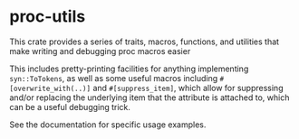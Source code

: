 # proc-utils

This crate provides a series of traits, macros, functions, and utilities that make writing and
debugging proc macros easier

This includes pretty-printing facilities for anything implementing `syn::ToTokens`, as well as
some useful macros including `#[overwrite_with(..)]` and `#[suppress_item]`, which allow for
suppressing and/or replacing the underlying item that the attribute is attached to, which can
be a useful debugging trick.

See the documentation for specific usage examples.
